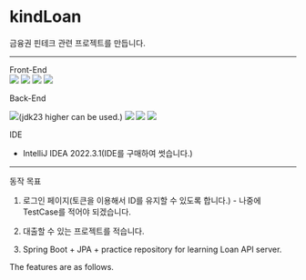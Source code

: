 # kindLoan
금융권 핀테크 관련 프로젝트를 만듭니다.

---
Front-End
<br>
![](https://img.shields.io/badge/html-007396?style=flat&logo=html5&logoColor=white")
![](https://img.shields.io/badge/css-512BD4?style=flat&logo=css3&logoColor=white")
![](https://img.shields.io/badge/vue.js-000000?style=flat&logo=vue.js&logoColor=white")
![](https://img.shields.io/badge/react.js-000000?style=flat&logo=react.js&logoColor=white")
<br/>

Back-End

![](https://img.shields.io/badge/jdk17-007396?style=flat&logo=jdk&logoColor=white")(jdk23 higher can be used.)
![](https://img.shields.io/badge/spring-512BD4?style=flat&logo=spring&logoColor=white")
![](https://img.shields.io/badge/gradle-000000?style=flat&logo=gradle&logoColor=white")
![](https://img.shields.io/badge/jpa-000000?style=flat&logo=jpa&logoColor=white")
   
IDE
 - IntelliJ IDEA 2022.3.1(IDE를 구매하여 썻습니다.)

---
동작 목표
1. 로그인 페이지(토큰을 이용해서 ID를 유지할 수 있도록 합니다.) - 나중에 TestCase를 적어야 되겠습니다.
2. 대출할 수 있는 프로젝트를 적습니다.

3. Spring Boot + JPA + practice repository for learning Loan API server.

The features are as follows.


